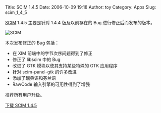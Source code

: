 Title: SCIM 1.4.5
Date: 2006-10-09 19:18
Author: toy
Category: Apps
Slug: scim_1_4_5

[SCIM](http://www.scim-im.org) 1.4.5 主要是针对 1.4.4 版及以前存在的 Bug
进行修正后而发布的版本。

![SCIM](http://i.linuxtoy.org/i/scimlogo.jpg)

本次发布修正的 Bug 包括：

-   在 XIM 前端中的字节次序问题得到了修正
-   修正了 libscim 中的 Bug
-   改进了 GTK 模块以使其支持某些特殊的 GTK 应用程序
-   针对 scim-panel-gtk 的许多改进
-   添加了瑞典语和芬兰语
-   RawCode 输入引擎的可用性得到了增强

推荐所有用户升级。

[下载 SCIM
1.4.5](http://prdownloads.sourceforge.net/scim/scim-1.4.5.tar.gz?download)
